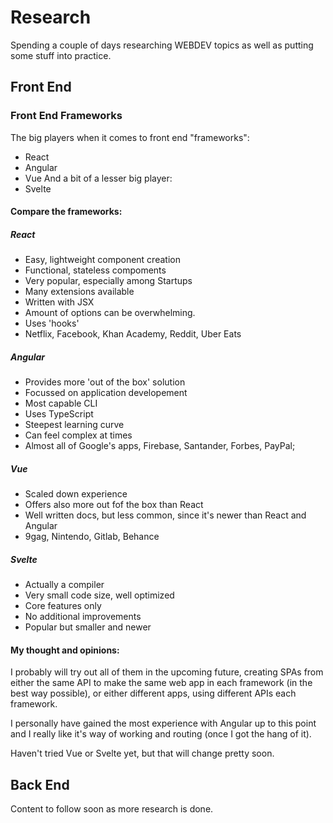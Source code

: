  # Research
 Spending a couple of days researching WEBDEV topics as well as putting some stuff into practice.

 ## Front End

 ### Front End Frameworks

 The big players when it comes to front end "frameworks":
 - React
 - Angular
 - Vue
 And a bit of a lesser big player:
 - Svelte

 #### Compare the frameworks:

 ##### React

 - Easy, lightweight component creation
 - Functional, stateless compoments
 - Very popular, especially among Startups
 - Many extensions available
 - Written with JSX
 - Amount of options can be overwhelming.
 - Uses 'hooks'
 - Netflix, Facebook, Khan Academy, Reddit, Uber Eats

 ##### Angular

 - Provides more 'out of the box' solution
 - Focussed on application developement
 - Most capable CLI
 - Uses TypeScript 
 - Steepest learning curve
 - Can feel complex at times 
 - Almost all of Google's apps, Firebase, Santander, Forbes, PayPal;

 ##### Vue

 - Scaled down experience
 - Offers also more out fof the box than React
 - Well written docs, but less common, since it's newer than React and Angular
 - 9gag, Nintendo, Gitlab, Behance

 ##### Svelte

 - Actually a compiler
 - Very small code size, well optimized
 - Core features only
 - No additional improvements
 - Popular but smaller and newer

 #### My thought and opinions:
 
 I probably will try out all of them in the upcoming future, creating SPAs from either the same API to make the same web app in each framework (in the best way possible), or either different apps, using different APIs each framework.

 I personally have gained the most experience with Angular up to this point and I really like it's way of working and routing (once I got the hang of it).

 Haven't tried Vue or Svelte yet, but that will change pretty soon.

 ## Back End
 Content to follow soon as more research is done.